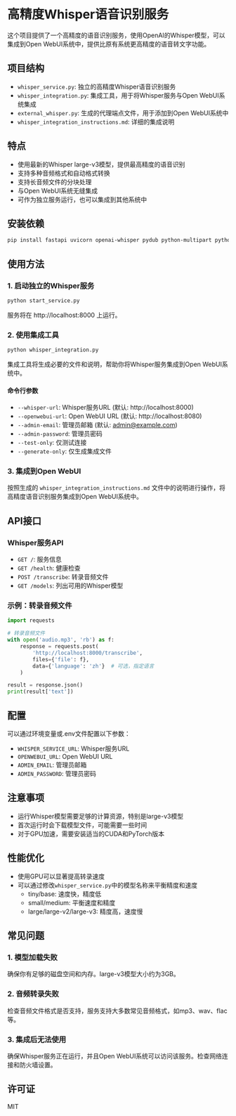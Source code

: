 # 高精度Whisper语音识别服务

这个项目提供了一个高精度的语音识别服务，使用OpenAI的Whisper模型，可以集成到Open WebUI系统中，提供比原有系统更高精度的语音转文字功能。

## 项目结构

- `whisper_service.py`: 独立的高精度Whisper语音识别服务
- `whisper_integration.py`: 集成工具，用于将Whisper服务与Open WebUI系统集成
- `external_whisper.py`: 生成的代理端点文件，用于添加到Open WebUI系统中
- `whisper_integration_instructions.md`: 详细的集成说明

## 特点

- 使用最新的Whisper large-v3模型，提供最高精度的语音识别
- 支持多种音频格式和自动格式转换
- 支持长音频文件的分块处理
- 与Open WebUI系统无缝集成
- 可作为独立服务运行，也可以集成到其他系统中

## 安装依赖

```bash
pip install fastapi uvicorn openai-whisper pydub python-multipart python-dotenv requests
```

## 使用方法

### 1. 启动独立的Whisper服务

```bash
python start_service.py
```

服务将在 http://localhost:8000 上运行。

### 2. 使用集成工具

```bash
python whisper_integration.py
```

集成工具将生成必要的文件和说明，帮助你将Whisper服务集成到Open WebUI系统中。

#### 命令行参数

- `--whisper-url`: Whisper服务URL (默认: http://localhost:8000)
- `--openwebui-url`: Open WebUI URL (默认: http://localhost:8080)
- `--admin-email`: 管理员邮箱 (默认: admin@example.com)
- `--admin-password`: 管理员密码
- `--test-only`: 仅测试连接
- `--generate-only`: 仅生成集成文件

### 3. 集成到Open WebUI

按照生成的 `whisper_integration_instructions.md` 文件中的说明进行操作，将高精度语音识别服务集成到Open WebUI系统中。

## API接口

### Whisper服务API

- `GET /`: 服务信息
- `GET /health`: 健康检查
- `POST /transcribe`: 转录音频文件
- `GET /models`: 列出可用的Whisper模型

### 示例：转录音频文件

```python
import requests

# 转录音频文件
with open('audio.mp3', 'rb') as f:
    response = requests.post(
        'http://localhost:8000/transcribe',
        files={'file': f},
        data={'language': 'zh'}  # 可选，指定语言
    )

result = response.json()
print(result['text'])
```

## 配置

可以通过环境变量或.env文件配置以下参数：

- `WHISPER_SERVICE_URL`: Whisper服务URL
- `OPENWEBUI_URL`: Open WebUI URL
- `ADMIN_EMAIL`: 管理员邮箱
- `ADMIN_PASSWORD`: 管理员密码

## 注意事项

- 运行Whisper模型需要足够的计算资源，特别是large-v3模型
- 首次运行时会下载模型文件，可能需要一些时间
- 对于GPU加速，需要安装适当的CUDA和PyTorch版本

## 性能优化

- 使用GPU可以显著提高转录速度
- 可以通过修改`whisper_service.py`中的模型名称来平衡精度和速度
  - tiny/base: 速度快，精度低
  - small/medium: 平衡速度和精度
  - large/large-v2/large-v3: 精度高，速度慢

## 常见问题

### 1. 模型加载失败

确保你有足够的磁盘空间和内存。large-v3模型大小约为3GB。

### 2. 音频转录失败

检查音频文件格式是否支持，服务支持大多数常见音频格式，如mp3、wav、flac等。

### 3. 集成后无法使用

确保Whisper服务正在运行，并且Open WebUI系统可以访问该服务。检查网络连接和防火墙设置。

## 许可证

MIT 